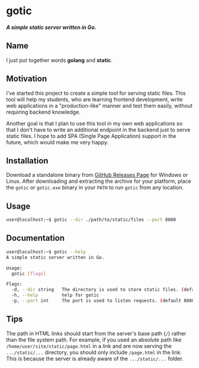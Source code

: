 # gotic

**_A simple static server written in Go._**

## Name

I just put together words **golang** and **static**. 

## Motivation

I've started this project to create a simple tool for serving static files. This tool will help my students, who are learning frontend development, write web applications in a "production-like" manner and test them easily, without requiring backend knowledge.

Another goal is that I plan to use this tool in my own web applications so that I don't have to write an additional endpoint in the backend just to serve static files. I hope to add SPA (Single Page Application) support in the future, which would make me very happy.

## Installation

Download a standalone binary from [GitHub Releases Page](https://github.com/DKuzn/gotic/releases) for Windows or Linux. After downloading and extracting the archive for your platform, place the `gotic` or `gotic.exe` binary in your `PATH` to run `gotic` from any location.

## Usage

```bash
user@localhost:~$ gotic --dir ./path/to/static/files --port 8080
```

## Documentation

```bash
user@localhost:~$ gotic --help
A simple static server written in Go.

Usage:
  gotic [flags]

Flags:
  -d, --dir string   The directory is used to store static files. (default "./static/")
  -h, --help         help for gotic
  -p, --port int     The port is used to listen requests. (default 8080)
```

## Tips

The path in HTML links should start from the server's base path (`/`) rather than the file system path. For example, if you used an absolute path like `/home/user/site/static/page.html` in a link and are now serving the `.../static/...` directory, you should only include `/page.html` in the link. This is because the server is already aware of the `.../static/...` folder.